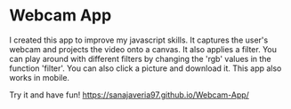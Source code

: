 # Webcam App
I created this app to improve my javascript skills. It captures the user's webcam and projects the video onto a canvas. It also applies a filter. You can play around with different filters by changing the 'rgb' values in the function 'filter'.
You can also click a picture and download it. This app also works in mobile.

Try it and have fun!
 https://sanajaveria97.github.io/Webcam-App/

